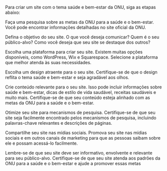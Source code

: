 Para criar um site com o tema saúde e bem-estar da ONU, siga as etapas abaixo:

Faça uma pesquisa sobre as metas da ONU para a saúde e o bem-estar. Você pode encontrar informações detalhadas no site oficial da ONU.

Defina o objetivo do seu site. O que você deseja comunicar? Quem é o seu público-alvo? Como você deseja que seu site se destaque dos outros?

Escolha uma plataforma para criar seu site. Existem muitas opções disponíveis, como WordPress, Wix e Squarespace. Selecione a plataforma que melhor atenda às suas necessidades.

Escolha um design atraente para o seu site. Certifique-se de que o design reflita o tema saúde e bem-estar e seja agradável aos olhos.

Crie conteúdo relevante para o seu site. Isso pode incluir informações sobre saúde e bem-estar, dicas de estilo de vida saudável, receitas saudáveis ​​e muito mais. Certifique-se de que seu conteúdo esteja alinhado com as metas da ONU para a saúde e o bem-estar.

Otimize seu site para mecanismos de pesquisa. Certifique-se de que seu site seja facilmente encontrado pelos mecanismos de pesquisa, incluindo palavras-chave relevantes e descrições de páginas.

Compartilhe seu site nas mídias sociais. Promova seu site nas mídias sociais e em outros canais de marketing para que as pessoas saibam sobre ele e possam acessá-lo facilmente.

Lembre-se de que seu site deve ser informativo, envolvente e relevante para seu público-alvo. Certifique-se de que seu site atenda aos padrões da ONU para a saúde e o bem-estar e ajude a promover essas metas